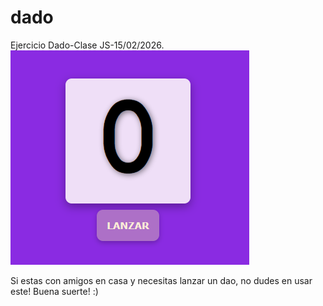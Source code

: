 # dado
Ejercicio Dado-Clase JS-15/02/2026.
![](https://github.com/PatriSamudio/dado/blob/main/dado.png)

Si estas con amigos en casa y necesitas lanzar un dao, no dudes en usar este!
Buena suerte! :)
